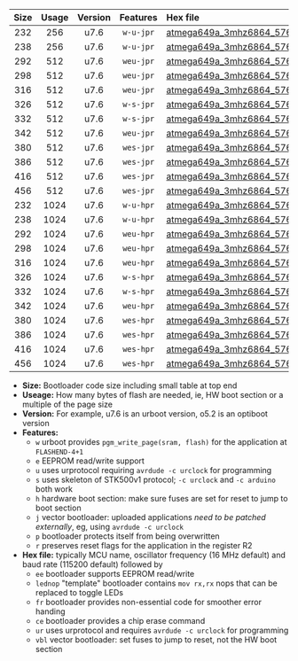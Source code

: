 |Size|Usage|Version|Features|Hex file|
|:-:|:-:|:-:|:-:|:--|
|232|256|u7.6|`w-u-jpr`|[atmega649a_3mhz6864_57600bps_ur_vbl.hex](https://raw.githubusercontent.com/stefanrueger/urboot/main//atmega649a_3mhz6864_57600bps_ur_vbl.hex)|
|238|256|u7.6|`w-u-jpr`|[atmega649a_3mhz6864_57600bps_lednop_ur_vbl.hex](https://raw.githubusercontent.com/stefanrueger/urboot/main//atmega649a_3mhz6864_57600bps_lednop_ur_vbl.hex)|
|292|512|u7.6|`weu-jpr`|[atmega649a_3mhz6864_57600bps_ee_ur_vbl.hex](https://raw.githubusercontent.com/stefanrueger/urboot/main//atmega649a_3mhz6864_57600bps_ee_ur_vbl.hex)|
|298|512|u7.6|`weu-jpr`|[atmega649a_3mhz6864_57600bps_ee_lednop_ur_vbl.hex](https://raw.githubusercontent.com/stefanrueger/urboot/main//atmega649a_3mhz6864_57600bps_ee_lednop_ur_vbl.hex)|
|316|512|u7.6|`weu-jpr`|[atmega649a_3mhz6864_57600bps_ee_lednop_fr_ur_vbl.hex](https://raw.githubusercontent.com/stefanrueger/urboot/main//atmega649a_3mhz6864_57600bps_ee_lednop_fr_ur_vbl.hex)|
|326|512|u7.6|`w-s-jpr`|[atmega649a_3mhz6864_57600bps_vbl.hex](https://raw.githubusercontent.com/stefanrueger/urboot/main//atmega649a_3mhz6864_57600bps_vbl.hex)|
|332|512|u7.6|`w-s-jpr`|[atmega649a_3mhz6864_57600bps_lednop_vbl.hex](https://raw.githubusercontent.com/stefanrueger/urboot/main//atmega649a_3mhz6864_57600bps_lednop_vbl.hex)|
|342|512|u7.6|`weu-jpr`|[atmega649a_3mhz6864_57600bps_ee_lednop_fr_ce_ur_vbl.hex](https://raw.githubusercontent.com/stefanrueger/urboot/main//atmega649a_3mhz6864_57600bps_ee_lednop_fr_ce_ur_vbl.hex)|
|380|512|u7.6|`wes-jpr`|[atmega649a_3mhz6864_57600bps_ee_vbl.hex](https://raw.githubusercontent.com/stefanrueger/urboot/main//atmega649a_3mhz6864_57600bps_ee_vbl.hex)|
|386|512|u7.6|`wes-jpr`|[atmega649a_3mhz6864_57600bps_ee_lednop_vbl.hex](https://raw.githubusercontent.com/stefanrueger/urboot/main//atmega649a_3mhz6864_57600bps_ee_lednop_vbl.hex)|
|416|512|u7.6|`wes-jpr`|[atmega649a_3mhz6864_57600bps_ee_lednop_fr_vbl.hex](https://raw.githubusercontent.com/stefanrueger/urboot/main//atmega649a_3mhz6864_57600bps_ee_lednop_fr_vbl.hex)|
|456|512|u7.6|`wes-jpr`|[atmega649a_3mhz6864_57600bps_ee_lednop_fr_ce_vbl.hex](https://raw.githubusercontent.com/stefanrueger/urboot/main//atmega649a_3mhz6864_57600bps_ee_lednop_fr_ce_vbl.hex)|
|232|1024|u7.6|`w-u-hpr`|[atmega649a_3mhz6864_57600bps_ur.hex](https://raw.githubusercontent.com/stefanrueger/urboot/main//atmega649a_3mhz6864_57600bps_ur.hex)|
|238|1024|u7.6|`w-u-hpr`|[atmega649a_3mhz6864_57600bps_lednop_ur.hex](https://raw.githubusercontent.com/stefanrueger/urboot/main//atmega649a_3mhz6864_57600bps_lednop_ur.hex)|
|292|1024|u7.6|`weu-hpr`|[atmega649a_3mhz6864_57600bps_ee_ur.hex](https://raw.githubusercontent.com/stefanrueger/urboot/main//atmega649a_3mhz6864_57600bps_ee_ur.hex)|
|298|1024|u7.6|`weu-hpr`|[atmega649a_3mhz6864_57600bps_ee_lednop_ur.hex](https://raw.githubusercontent.com/stefanrueger/urboot/main//atmega649a_3mhz6864_57600bps_ee_lednop_ur.hex)|
|316|1024|u7.6|`weu-hpr`|[atmega649a_3mhz6864_57600bps_ee_lednop_fr_ur.hex](https://raw.githubusercontent.com/stefanrueger/urboot/main//atmega649a_3mhz6864_57600bps_ee_lednop_fr_ur.hex)|
|326|1024|u7.6|`w-s-hpr`|[atmega649a_3mhz6864_57600bps.hex](https://raw.githubusercontent.com/stefanrueger/urboot/main//atmega649a_3mhz6864_57600bps.hex)|
|332|1024|u7.6|`w-s-hpr`|[atmega649a_3mhz6864_57600bps_lednop.hex](https://raw.githubusercontent.com/stefanrueger/urboot/main//atmega649a_3mhz6864_57600bps_lednop.hex)|
|342|1024|u7.6|`weu-hpr`|[atmega649a_3mhz6864_57600bps_ee_lednop_fr_ce_ur.hex](https://raw.githubusercontent.com/stefanrueger/urboot/main//atmega649a_3mhz6864_57600bps_ee_lednop_fr_ce_ur.hex)|
|380|1024|u7.6|`wes-hpr`|[atmega649a_3mhz6864_57600bps_ee.hex](https://raw.githubusercontent.com/stefanrueger/urboot/main//atmega649a_3mhz6864_57600bps_ee.hex)|
|386|1024|u7.6|`wes-hpr`|[atmega649a_3mhz6864_57600bps_ee_lednop.hex](https://raw.githubusercontent.com/stefanrueger/urboot/main//atmega649a_3mhz6864_57600bps_ee_lednop.hex)|
|416|1024|u7.6|`wes-hpr`|[atmega649a_3mhz6864_57600bps_ee_lednop_fr.hex](https://raw.githubusercontent.com/stefanrueger/urboot/main//atmega649a_3mhz6864_57600bps_ee_lednop_fr.hex)|
|456|1024|u7.6|`wes-hpr`|[atmega649a_3mhz6864_57600bps_ee_lednop_fr_ce.hex](https://raw.githubusercontent.com/stefanrueger/urboot/main//atmega649a_3mhz6864_57600bps_ee_lednop_fr_ce.hex)|

- **Size:** Bootloader code size including small table at top end
- **Useage:** How many bytes of flash are needed, ie, HW boot section or a multiple of the page size
- **Version:** For example, u7.6 is an urboot version, o5.2 is an optiboot version
- **Features:**
  + `w` urboot provides `pgm_write_page(sram, flash)` for the application at `FLASHEND-4+1`
  + `e` EEPROM read/write support
  + `u` uses urprotocol requiring `avrdude -c urclock` for programming
  + `s` uses skeleton of STK500v1 protocol; `-c urclock` and `-c arduino` both work
  + `h` hardware boot section: make sure fuses are set for reset to jump to boot section
  + `j` vector bootloader: uploaded applications *need to be patched externally*, eg, using `avrdude -c urclock`
  + `p` bootloader protects itself from being overwritten
  + `r` preserves reset flags for the application in the register R2
- **Hex file:** typically MCU name, oscillator frequency (16 MHz default) and baud rate (115200 default) followed by
  + `ee` bootloader supports EEPROM read/write
  + `lednop` "template" bootloader contains `mov rx,rx` nops that can be replaced to toggle LEDs
  + `fr` bootloader provides non-essential code for smoother error handing
  + `ce` bootloader provides a chip erase command
  + `ur` uses urprotocol and requires `avrdude -c urclock` for programming
  + `vbl` vector bootloader: set fuses to jump to reset, not the HW boot section

